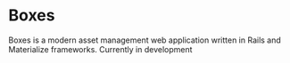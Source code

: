 # Boxes
Boxes is a modern asset management web application written in Rails and Materialize frameworks.
Currently in development
